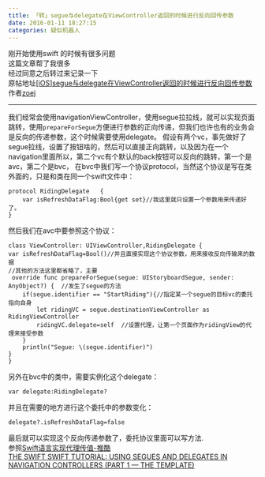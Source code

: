 ```yaml
---
title: 「转」segue与delegate在ViewController返回的时候进行反向回传参数
date: 2016-01-11 18:27:15
categories: 疑似机器人	
---
```

刚开始使用swift 的时候有很多问题  
这篇文章帮了我很多  
经过同意之后转过来记录一下  
原帖地址[[iOS]segue与delegate在ViewController返回的时候进行反向回传参数](//www.zoejblog.com/iossegueyu-delegatezai-viewcontrollerfan-hui-de-shi-hou-jin-xing-fan-xiang-hui-chuan-can-shu/#comments)  
作者[zoej](//www.zoejblog.com/author/zoej/)   
<!--more-->
***
我们经常会使用navigationViewController，使用segue拉拉线，就可以实现页面跳转，使用`prepareForSegue`方便进行参数的正向传递，但我们也许也有的业务会是反向的传递参数，这个时候需要使用delegate。 
假设有两个vc，事先做好了segue拉线，设置了按钮啥的，然后可以直接正向跳转，以及因为在一个navigation里面所以，第二个vc有个默认的back按钮可以反向的跳转，第一个是avc，第二个是bvc， 在bvc中我们写一个协议protocol，当然这个协议是写在类外面的，只是和类在同一个swift文件中：  

```
protocol RidingDelegate   {
    var isRefreshDataFlag:Bool{get set}//我这里就只设置一个参数用来传递好了。
}
```

然后我们在avc中要参照这个协议：  

```
class ViewController: UIViewController,RidingDelegate {
var isRefreshDataFlag=Bool()//并且直接实现这个协议参数，用来接收反向传输来的数据
//其他的方法这里都省略了，主要
 override func prepareForSegue(segue: UIStoryboardSegue, sender: AnyObject?) {  //发生了segue的方法
    if(segue.identifier == "StartRiding"){//指定某一个segue的目标vc的委托指向自身
        let ridingVC = segue.destinationViewController as RidingViewController
        ridingVC.delegate=self  //设置代理，让第一个页面作为ridingView的代理来接受参数
    }
    println("Segue: \(segue.identifier)")
}
}
```
另外在bvc中的类中，需要实例化这个delegate：  
```
var delegate:RidingDelegate?
```

并且在需要的地方进行这个委托中的参数变化：  
```
delegate?.isRefreshDataFlag=false
```

最后就可以实现这个反向传递参数了，委托协议里面可以写方法.  
参照[Swift语言实现代理传值-推酷](//www.tuicool.com/articles/6zEne2)  
[THE SWIFT SWIFT TUTORIAL: USING SEGUES AND DELEGATES IN NAVIGATION CONTROLLERS (PART 1 — THE TEMPLATE)](//makeapppie.com/2014/07/01/swift-swift-using-segues-and-delegates-in-navigation-controllers-part-1-the-template/)
